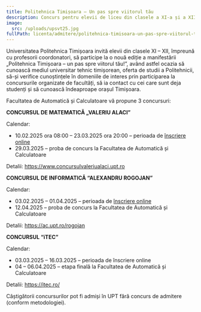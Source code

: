 ```yaml
---
title: Politehnica Timișoara – Un pas spre viitorul tău
description: Concurs pentru elevii de liceu din clasele a XI-a și a XII-a
image:
  src: /uploads/upsvt25.jpg
fullPath: licenta/admitere/politehnica-timisoara-un-pas-spre-viitorul-tau
---
```

Universitatea Politehnica Timișoara invită elevii din clasele XI – XII, împreună cu profesorii coordonatori, să participe la o nouă ediție a manifestării „Politehnica Timișoara – un pas spre viitorul tău!”, având astfel ocazia să cunoască mediul universitar tehnic timișorean, oferta de studii a Politehnicii, să-și verifice cunoștințele în domeniile de interes prin participarea la concursurile organizate de facultăți, să ia contact cu cei care sunt deja studenți și să cunoască îndeaproape orașul Timișoara.

Facultatea de Automatică și Calculatoare vă propune 3 concursuri:

**CONCURSUL DE MATEMATICĂ „VALERIU ALACI”**

Calendar:

* 10.02.2025 ora 08:00 – 23.03.2025 ora 20:00 – perioada de [înscriere online](https://forms.office.com/e/FeqtqmFEgb)
* 29.03.2025 – proba de concurs la Facultatea de Automatică și Calculatoare

Detalii: <https://www.concursulvaleriualaci.upt.ro>

**CONCURSUL DE INFORMATICĂ “ALEXANDRU ROGOJAN”**

Calendar:

* 03.02.2025 – 01.04.2025 – perioada de [înscriere online](https://forms.office.com/e/CedQ42337K)
* 12.04.2025 – proba de concurs la Facultatea de Automatică și Calculatoare

Detalii: <https://ac.upt.ro/rogojan>

**CONCURSUL “iTEC”**

Calendar:

* 03.03.2025 – 16.03.2025 – perioada de înscriere online
* 04 – 06.04.2025 – etapa finală la Facultatea de Automatică și Calculatoare

Detalii: <https://itec.ro/>

Câștigătorii concursurilor pot fi admiși în UPT fără concurs de admitere (conform metodologiei).